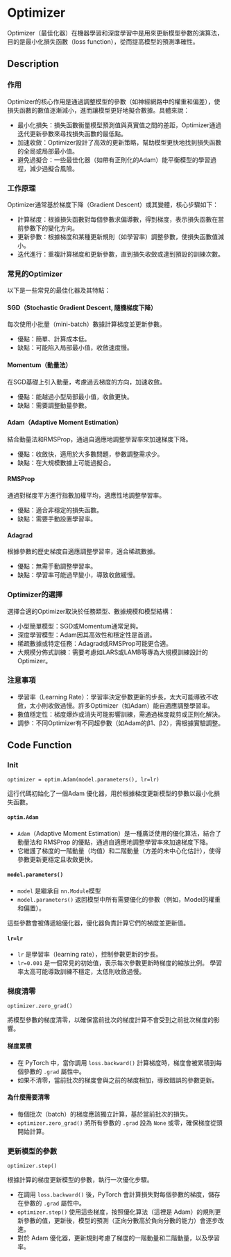 # Optimizer

Optimizer（最佳化器）在機器學習和深度學習中是用來更新模型參數的演算法，目的是最小化損失函數（loss function），從而提高模型的預測準確性。

## Description 
### 作用
Optimizer的核心作用是通過調整模型的參數（如神經網路中的權重和偏差），使損失函數的數值逐漸減小，進而讓模型更好地擬合數據。具體來說：

* 最小化損失：損失函數衡量模型預測值與真實值之間的差距，Optimizer通過迭代更新參數來尋找損失函數的最低點。
* 加速收斂：Optimizer設計了高效的更新策略，幫助模型更快地找到損失函數的全局或局部最小值。
* 避免過擬合：一些最佳化器（如帶有正則化的Adam）能平衡模型的學習過程，減少過擬合風險。

### 工作原理

Optimizer通常基於梯度下降（Gradient Descent）或其變體，核心步驟如下：

* 計算梯度：根據損失函數對每個參數求偏導數，得到梯度，表示損失函數在當前參數下的變化方向。
* 更新參數：根據梯度和某種更新規則（如學習率）調整參數，使損失函數值減小。
* 迭代進行：重複計算梯度和更新參數，直到損失收斂或達到預設的訓練次數。

### 常見的Optimizer
以下是一些常見的最佳化器及其特點：

#### SGD（Stochastic Gradient Descent, 隨機梯度下降）
每次使用小批量（mini-batch）數據計算梯度並更新參數。
* 優點：簡單、計算成本低。
* 缺點：可能陷入局部最小值，收斂速度慢。

#### Momentum（動量法）
在SGD基礎上引入動量，考慮過去梯度的方向，加速收斂。
* 優點：能越過小型局部最小值，收斂更快。
* 缺點：需要調整動量參數。

#### Adam（Adaptive Moment Estimation）
結合動量法和RMSProp，通過自適應地調整學習率來加速梯度下降。
* 優點：收斂快，適用於大多數問題，參數調整需求少。
* 缺點：在大規模數據上可能過擬合。

#### RMSProp
通過對梯度平方進行指數加權平均，適應性地調整學習率。
* 優點：適合非穩定的損失函數。
* 缺點：需要手動設置學習率。

#### Adagrad
根據參數的歷史梯度自適應調整學習率，適合稀疏數據。
* 優點：無需手動調整學習率。
* 缺點：學習率可能過早變小，導致收斂緩慢。

### Optimizer的選擇
選擇合適的Optimizer取決於任務類型、數據規模和模型結構：

* 小型簡單模型：SGD或Momentum通常足夠。
* 深度學習模型：Adam因其高效性和穩定性是首選。
* 稀疏數據或特定任務：Adagrad或RMSProp可能更合適。
* 大規模分佈式訓練：需要考慮如LARS或LAMB等專為大規模訓練設計的Optimizer。

### 注意事項
* 學習率（Learning Rate）：學習率決定參數更新的步長，太大可能導致不收斂，太小則收斂過慢。許多Optimizer（如Adam）能自適應調整學習率。
* 數值穩定性：梯度爆炸或消失可能影響訓練，需通過梯度裁剪或正則化解決。
* 調參：不同Optimizer有不同超參數（如Adam的β1、β2），需根據實驗調整。


## Code Function
### Init 
```
optimizer = optim.Adam(model.parameters(), lr=lr)
```
這行代碼初始化了一個Adam 優化器，用於根據梯度更新模型的參數以最小化損失函數。

#### `optim.Adam`
* `Adam`（Adaptive Moment Estimation）是一種廣泛使用的優化算法，結合了動量法和 RMSProp 的優點，通過自適應地調整學習率來加速梯度下降。
* 它維護了梯度的一階動量（均值）和二階動量（方差的未中心化估計），使得參數更新更穩定且收斂更快。

#### `model.parameters()`
* `model` 是繼承自 `nn.Module`模型
* `model.parameters()` 返回模型中所有需要優化的參數（例如，Model的權重和偏置）。 
 
這些參數會被傳遞給優化器，優化器負責計算它們的梯度並更新值。

#### `lr=lr`
* `lr` 是學習率（learning rate），控制參數更新的步長。
* `lr=0.001` 是一個常見的初始值，表示每次參數更新時梯度的縮放比例。
學習率太高可能導致訓練不穩定，太低則收斂過慢。

### 梯度清零
```
optimizer.zero_grad()
```
將模型參數的梯度清零，以確保當前批次的梯度計算不會受到之前批次梯度的影響。

#### 梯度累積
* 在 PyTorch 中，當你調用 `loss.backward()` 計算梯度時，梯度會被累積到每個參數的 `.grad` 屬性中。
* 如果不清零，當前批次的梯度會與之前的梯度相加，導致錯誤的參數更新。

#### 為什麼需要清零
* 每個批次（batch）的梯度應該獨立計算，基於當前批次的損失。
* `optimizer.zero_grad()` 將所有參數的 `.grad` 設為 `None` 或零，確保梯度從頭開始計算。

### 更新模型的參數
```
optimizer.step()
```
根據計算的梯度更新模型的參數，執行一次優化步驟。

* 在調用 `loss.backward()` 後，PyTorch 會計算損失對每個參數的梯度，儲存在參數的 `.grad` 屬性中。
* `optimizer.step()` 使用這些梯度，按照優化算法（這裡是 Adam）的規則更新參數的值，更新後，模型的預測（正向分數高於負向分數的能力）會逐步改進。
* 對於 Adam 優化器，更新規則考慮了梯度的一階動量和二階動量，以及學習率。